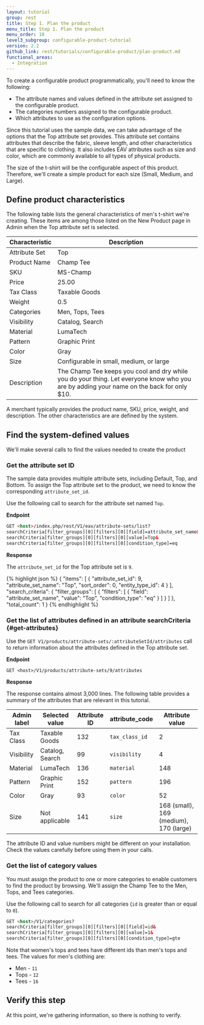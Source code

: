 ```yaml
---
layout: tutorial
group: rest
title: Step 1. Plan the product
menu_title: Step 1. Plan the product
menu_order: 10
level3_subgroup: configurable-product-tutorial
version: 2.2
github_link: rest/tutorials/configurable-product/plan-product.md
functional_areas:
  - Integration
---
```


To create a configurable product programmatically, you'll need to know the following:

* The attribute names and values defined in the attribute set assigned to the configurable product.
* The categories numbers assigned to the configurable product.
* Which attributes to use as the configuration options.

Since this tutorial uses the sample data, we can take advantage of the options that the Top attribute set provides. This attribute set contains attributes that describe the fabric, sleeve length, and other characteristics that are specific to clothing. It also includes EAV attributes such as size and color, which are commonly available to all types of physical products.

The size of the t-shirt will be the configurable aspect of this product. Therefore, we'll create a simple product for each size (Small, Medium, and Large).


## Define product characteristics

The following table lists the general characteristics of men's t-shirt we're creating. These items are among those listed on the New Product page in Admin when the Top attribute set is selected.

Characteristic | Description
--- | ---
Attribute Set | Top
Product Name | Champ Tee
SKU | MS-Champ
Price | 25.00
Tax Class | Taxable Goods
Weight | 0.5
Categories | Men, Tops, Tees
Visibility | Catalog, Search
Material | LumaTech
Pattern | Graphic Print
Color | Gray
Size | Configurable in small, medium, or large
Description | The Champ Tee keeps you cool and dry while you do your thing. Let everyone know who you are by adding your name on the back for only $10.

A merchant typically provides the product name, SKU, price, weight, and description. The other characteristics are are defined by the system.

## Find the system-defined values

We'll make several calls to find the values needed to create the product

### Get the attribute set ID

The sample data provides multiple attribute sets, including Default, Top, and Bottom. To assign the Top attribute set to the product, we need to know the corresponding `attribute_set_id`.

Use the following call to search for the attribute set named `Top`.

**Endpoint**

``` html
GET <host>/index.php/rest/V1/eav/attribute-sets/list?
searchCriteria[filter_groups][0][filters][0][field]=attribute_set_name&
searchCriteria[filter_groups][0][filters][0][value]=Top&
searchCriteria[filter_groups][0][filters][0][condition_type]=eq
```

**Response**

The `attribute_set_id` for the Top attribute set is `9`.

{% highlight json %}
{
    "items": [
        {
            "attribute_set_id": 9,
            "attribute_set_name": "Top",
            "sort_order": 0,
            "entity_type_id": 4
        }
    ],
    "search_criteria": {
        "filter_groups": [
            {
                "filters": [
                    {
                        "field": "attribute_set_name",
                        "value": "Top",
                        "condition_type": "eq"
                    }
                ]
            }
        ]
    },
    "total_count": 1
}
{% endhighlight %}

### Get the list of attributes defined in an attribute searchCriteria {#get-attributes}

Use the `GET V1/products/attribute-sets/:attributeSetId/attributes` call to return information about the attributes defined in the Top attribute set.

**Endpoint**

`GET <host>/V1/products/attribute-sets/9/attributes`

**Response**

The response contains almost 3,000 lines. The following table provides a summary of the attributes that are relevant in this tutorial.

Admin label | Selected value | Attribute ID | attribute_code  | Attribute value
--- | --- | --- | --- | ---
Tax Class | Taxable Goods | 132 | `tax_class_id` | 2
Visibility | Catalog, Search | 99 | `visibility` | 4
Material | LumaTech  | 136 | `material` | 148
Pattern | Graphic Print | 152 | `pattern` | 196
Color | Gray | 93 | `color` | 52
Size | Not applicable | 141 | `size` | 168 (small), 169 (medium), 170 (large)

<div class="bs-callout bs-callout-warning" markdown="1">
The attribute ID and value numbers might be different on your installation. Check the values carefully before using them in your calls.
</div>

### Get the list of category values

You must assign the product to one or more categories to enable customers to find the product by browsing. We'll assign the Champ Tee to the Men, Tops, and Tees categories.

Use the following call to search for all categories (`id` is greater than or equal to `0`).

```html
GET <host>/V1/categories?
searchCriteria[filter_groups][0][filters][0][field]=id&
searchCriteria[filter_groups][0][filters][0][value]=1&
searchCriteria[filter_groups][0][filters][0][condition_type]=gte
```

Note that women's tops and tees have different ids than men's tops and tees. The values for men's clothing are:

* Men - `11`
* Tops - `12`
* Tees - `16`

## Verify this step

At this point, we're gathering information, so there is nothing to verify.
